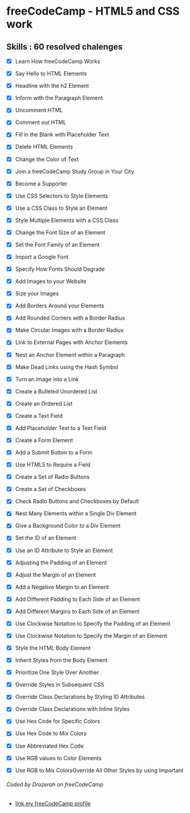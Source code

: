 # freeCodeCamp - HTML5 and CSS work

## Skills : 60 resolved chalenges 

- [x] Learn How freeCodeCamp Works

- [x] Say Hello to HTML Elements

- [x] Headline with the h2 Element

- [x] Inform with the Paragraph Element

- [x] Uncomment HTML

- [x] Comment out HTML

- [x] Fill in the Blank with Placeholder Text

- [x] Delete HTML Elements

- [x] Change the Color of Text

- [x] Join a freeCodeCamp Study Group in Your City

- [x] Become a Supporter

- [x] Use CSS Selectors to Style Elements

- [x] Use a CSS Class to Style an Element

- [x] Style Multiple Elements with a CSS Class

- [x] Change the Font Size of an Element

- [x] Set the Font Family of an Element

- [x] Import a Google Font

- [x] Specify How Fonts Should Degrade

- [x] Add Images to your Website

- [x] Size your Images

- [x] Add Borders Around your Elements

- [x] Add Rounded Corners with a Border Radius

- [x] Make Circular Images with a Border Radius

- [x] Link to External Pages with Anchor Elements

- [x] Nest an Anchor Element within a Paragraph

- [x] Make Dead Links using the Hash Symbol

- [x] Turn an Image into a Link

- [x] Create a Bulleted Unordered List

- [x] Create an Ordered List

- [x] Create a Text Field

- [x] Add Placeholder Text to a Text Field

- [x] Create a Form Element

- [x] Add a Submit Button to a Form

- [x] Use HTML5 to Require a Field

- [x] Create a Set of Radio Buttons

- [x] Create a Set of Checkboxes

- [x] Check Radio Buttons and Checkboxes by Default

- [x] Nest Many Elements within a Single Div Element

- [x] Give a Background Color to a Div Element

- [x] Set the ID of an Element

- [x] Use an ID Attribute to Style an Element

- [x] Adjusting the Padding of an Element

- [x] Adjust the Margin of an Element

- [x] Add a Negative Margin to an Element

- [x] Add Different Padding to Each Side of an Element

- [x] Add Different Margins to Each Side of an Element

- [x] Use Clockwise Notation to Specify the Padding of an Element

- [x] Use Clockwise Notation to Specify the Margin of an Element

- [x] Style the HTML Body Element

- [x] Inherit Styles from the Body Element

- [x] Prioritize One Style Over Another

- [x] Override Styles in Subsequent CSS

- [x] Override Class Declarations by Styling ID Attributes

- [x] Override Class Declarations with Inline Styles

- [x] Use Hex Code for Specific Colors

- [x] Use Hex Code to Mix Colors

- [x] Use Abbreviated Hex Code

- [x] Use RGB values to Color Elements

- [x] Use RGB to Mix ColorsOverride All Other Styles by using Important


###### Coded by Drozerah on freeCodeCamp

* [link my freeCodeCamp profile](https://www.freecodecamp.org/drozerah)



